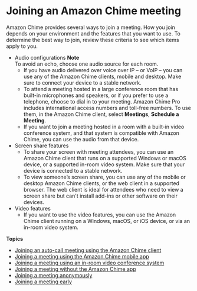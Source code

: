 # Joining an Amazon Chime meeting<a name="join-meetings"></a>

Amazon Chime provides several ways to join a meeting\. How you join depends on your environment and the features that you want to use\. To determine the best way to join, review these criteria to see which items apply to you\.
+ Audio configurations
**Note**  
To avoid an echo, choose one audio source for each room\.
  + If you have audio delivered over voice over IP – or VoIP – you can use any of the Amazon Chime clients, mobile and desktop\. Make sure to connect your device to a stable network\.
  + To attend a meeting hosted in a large conference room that has built\-in microphones and speakers, or if you prefer to use a telephone, choose to dial in to your meeting\. Amazon Chime Pro includes international access numbers and toll\-free numbers\. To use them, in the Amazon Chime client, select **Meetings**, **Schedule a Meeting**\.
  + If you want to join a meeting hosted in a room with a built\-in video conference system, and that system is compatible with Amazon Chime, you can use the audio from that device\.
+ Screen share features
  + To share your screen with meeting attendees, you can use an Amazon Chime client that runs on a supported Windows or macOS device, or a supported in\-room video system\. Make sure that your device is connected to a stable network\.
  + To view someone’s screen share, you can use any of the mobile or desktop Amazon Chime clients, or the web client in a supported browser\. The web client is ideal for attendees who need to view a screen share but can't install add\-ins or other software on their devices\.
+ Video features
  + If you want to use the video features, you can use the Amazon Chime client running on a Windows, macOS, or iOS device, or via an in\-room video system\.

**Topics**
+ [Joining an auto\-call meeting using the Amazon Chime client](chime-join-meeting-client.md)
+ [Joining a meeting using the Amazon Chime mobile app](chime-join-meeting-mobile-app.md)
+ [Joining a meeting using an in\-room video conference system](chime-join-meeting-conference-room.md)
+ [Joining a meeting without the Amazon Chime app](chime-join-meeting.md)
+ [Joining a meeting anonymously](join-anonymous.md)
+ [Joining a meeting early](join-meeting-early.md)